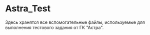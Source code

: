 # Astra_Test
Здесь хранятся все вспомогательные файлы, используемые для выполнения тестового задания от ГК "Астра".
